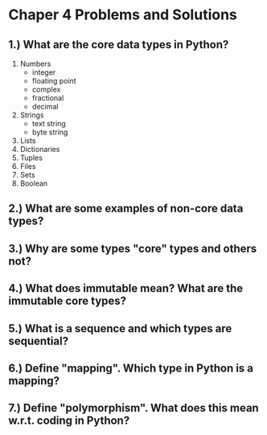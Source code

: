# Chaper 4 Problems and Solutions
## 1.)  What are the core data types in Python?
1. Numbers
    * integer
    * floating point
    * complex
    * fractional
    * decimal
2. Strings
    * text string
    * byte string
3. Lists
4. Dictionaries
5. Tuples
6. Files
7. Sets
8. Boolean

## 2.)  What are some examples of non-core data types?

## 3.)  Why are some types "core" types and others not?

## 4.)  What does immutable mean?  What are the immutable core types?

## 5.)  What is a sequence and which types are sequential?

## 6.)  Define "mapping".  Which type in Python is a mapping?

## 7.)  Define "polymorphism".  What does this mean w.r.t. coding in Python?
